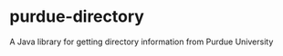 purdue-directory
================

A Java library for getting directory information from Purdue University